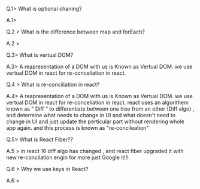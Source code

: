 Q.1> What is optional chaning?

A.1> 

Q.2 > What is the difference between map and forEach?

A.2 > 

Q.3> What is vertual DOM?

A.3> A reapresentation of a DOM with us is Known as Vertual DOM. we use vertual DOM in react for re-conceliation in react.

Q.4 > What is re-conciliation in react?

A.4> A reapresentation of a DOM with us is Known as Vertual DOM. we use vertual DOM in react for re-conceliation in react. react uses an algorithem known as " Diff " to differentiate between one tree from an other (Diff algo) , and  determine what needs to change in UI and what doesn't need to change in UI and just update the perticular part without rendering whole app again. and this process is known as  "re-concileation"

Q.5> What is React Fiber??

A.5 > in react 16 diff algo has changed , and react fiber upgraded it with  new re-concilation engin for more just Google it!!!

Q.6 > Why we use keys in React?

A.6 > 